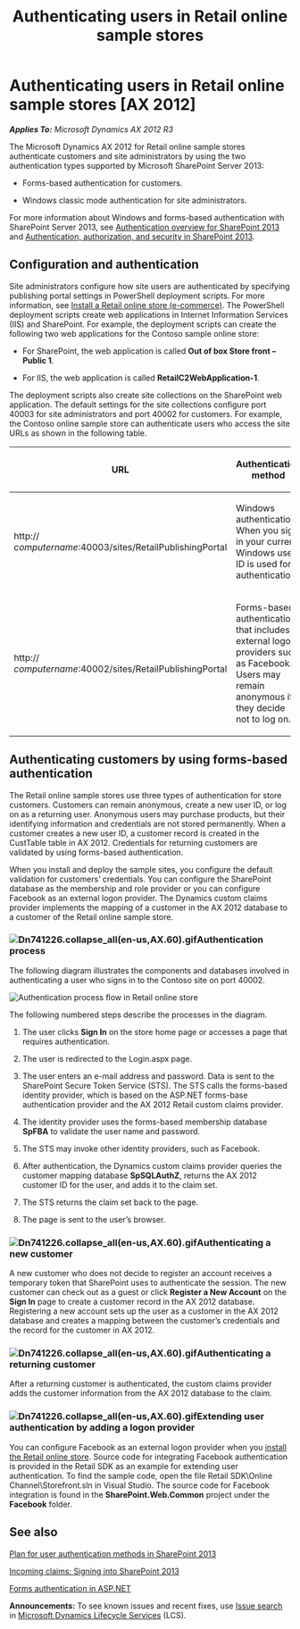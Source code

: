 ﻿---
title: Authenticating users in Retail online sample stores
TOCTitle: Authenticating users in Retail online sample stores
ms:assetid: 2dbd6c13-9154-493a-bf28-011d70409c3e
ms:mtpsurl: https://technet.microsoft.com/en-us/library/Dn741226(v=AX.60)
ms:contentKeyID: 62219115
ms.date: 05/18/2015
mtps_version: v=AX.60
---

# Authenticating users in Retail online sample stores [AX 2012]


_**Applies To:** Microsoft Dynamics AX 2012 R3_

The Microsoft Dynamics AX 2012 for Retail online sample stores authenticate customers and site administrators by using the two authentication types supported by Microsoft SharePoint Server 2013:

  - Forms-based authentication for customers.

  - Windows classic mode authentication for site administrators.

For more information about Windows and forms-based authentication with SharePoint Server 2013, see [Authentication overview for SharePoint 2013](http://go.microsoft.com/fwlink/?linkid=394056&clcid=0x409) and [Authentication, authorization, and security in SharePoint 2013](http://go.microsoft.com/fwlink/?linkid=394057&clcid=0x409).

## Configuration and authentication

Site administrators configure how site users are authenticated by specifying publishing portal settings in PowerShell deployment scripts. For more information, see [Install a Retail online store (e-commerce)](install-a-retail-online-store-e-commerce.md). The PowerShell deployment scripts create web applications in Internet Information Services (IIS) and SharePoint. For example, the deployment scripts can create the following two web applications for the Contoso sample online store:

  - For SharePoint, the web application is called **Out of box Store front – Public 1**.

  - For IIS, the web application is called **RetailC2WebApplication-1**.

The deployment scripts also create site collections on the SharePoint web application. The default settings for the site collections configure port 40003 for site administrators and port 40002 for customers. For example, the Contoso online sample store can authenticate users who access the site URLs as shown in the following table.

<table>
<colgroup>
<col style="width: 50%" />
<col style="width: 50%" />
</colgroup>
<thead>
<tr class="header">
<th><p>URL</p></th>
<th><p>Authentication method</p></th>
</tr>
</thead>
<tbody>
<tr class="odd">
<td><p>http:// <em>computername</em>:40003/sites/RetailPublishingPortal</p></td>
<td><p>Windows authentication. When you sign in your current Windows user ID is used for authentication.</p></td>
</tr>
<tr class="even">
<td><p>http:// <em>computername</em>:40002/sites/RetailPublishingPortal</p></td>
<td><p>Forms-based authentication that includes external logon providers such as Facebook. Users may remain anonymous if they decide not to log on.</p></td>
</tr>
</tbody>
</table>


## Authenticating customers by using forms-based authentication

The Retail online sample stores use three types of authentication for store customers. Customers can remain anonymous, create a new user ID, or log on as a returning user. Anonymous users may purchase products, but their identifying information and credentials are not stored permanently. When a customer creates a new user ID, a customer record is created in the CustTable table in AX 2012. Credentials for returning customers are validated by using forms-based authentication.

When you install and deploy the sample sites, you configure the default validation for customers’ credentials. You can configure the SharePoint database as the membership and role provider or you can configure Facebook as an external logon provider. The Dynamics custom claims provider implements the mapping of a customer in the AX 2012 database to a customer of the Retail online sample store.

### ![Dn741226.collapse\_all(en-us,AX.60).gif](images/Gg841655.collapse_all(en-us,AX.60).gif "Dn741226.collapse_all(en-us,AX.60).gif")Authentication process

The following diagram illustrates the components and databases involved in authenticating a user who signs in to the Contoso site on port 40002.

![Authentication process flow in Retail online store](images/Dn741226.RetailOnlineStoreAuthenticationFlow(en-us,AX.60).jpg "Authentication process flow in Retail online store")

The following numbered steps describe the processes in the diagram.

1.  The user clicks **Sign In** on the store home page or accesses a page that requires authentication.

2.  The user is redirected to the Login.aspx page.

3.  The user enters an e-mail address and password. Data is sent to the SharePoint Secure Token Service (STS). The STS calls the forms-based identity provider, which is based on the ASP.NET forms-base authentication provider and the AX 2012 Retail custom claims provider.

4.  The identity provider uses the forms-based membership database **SpFBA** to validate the user name and password.

5.  The STS may invoke other identity providers, such as Facebook.

6.  After authentication, the Dynamics custom claims provider queries the customer mapping database **SpSQLAuthZ**, returns the AX 2012 customer ID for the user, and adds it to the claim set.

7.  The STS returns the claim set back to the page.

8.  The page is sent to the user’s browser.

### ![Dn741226.collapse\_all(en-us,AX.60).gif](images/Gg841655.collapse_all(en-us,AX.60).gif "Dn741226.collapse_all(en-us,AX.60).gif")Authenticating a new customer

A new customer who does not decide to register an account receives a temporary token that SharePoint uses to authenticate the session. The new customer can check out as a guest or click **Register a New Account** on the **Sign In** page to create a customer record in the AX 2012 database. Registering a new account sets up the user as a customer in the AX 2012 database and creates a mapping between the customer’s credentials and the record for the customer in AX 2012.

### ![Dn741226.collapse\_all(en-us,AX.60).gif](images/Gg841655.collapse_all(en-us,AX.60).gif "Dn741226.collapse_all(en-us,AX.60).gif")Authenticating a returning customer

After a returning customer is authenticated, the custom claims provider adds the customer information from the AX 2012 database to the claim.

### ![Dn741226.collapse\_all(en-us,AX.60).gif](images/Gg841655.collapse_all(en-us,AX.60).gif "Dn741226.collapse_all(en-us,AX.60).gif")Extending user authentication by adding a logon provider

You can configure Facebook as an external logon provider when you [install the Retail online store](install-a-retail-online-store-e-commerce.md). Source code for integrating Facebook authentication is provided in the Retail SDK as an example for extending user authentication. To find the sample code, open the file Retail SDK\\Online Channel\\Storefront.sln in Visual Studio. The source code for Facebook integration is found in the **SharePoint.Web.Common** project under the **Facebook** folder.

## See also

[Plan for user authentication methods in SharePoint 2013](http://go.microsoft.com/fwlink/?linkid=394053&clcid=0x409)

[Incoming claims: Signing into SharePoint 2013](http://go.microsoft.com/fwlink/?linkid=394114&clcid=0x409)

[Forms authentication in ASP.NET](http://go.microsoft.com/fwlink/?linkid=394082&clcid=0x409)

  
**Announcements:** To see known issues and recent fixes, use [Issue search](http://go.microsoft.com/fwlink/?linkid=389258) in [Microsoft Dynamics Lifecycle Services](http://go.microsoft.com/fwlink/?linkid=306505) (LCS).

